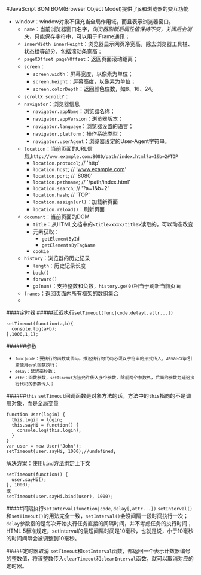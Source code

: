 #JavaScript BOM
BOM(Browser Object Model)提供了js和浏览器的交互功能

+ window：window对象不但充当全局作用域，而且表示浏览器窗口。
	* `name`：当前浏览器窗口名字，*浏览器刷新后属性值保持不变，关闭后会消失*，只能保存字符串，可以用于IFrame通讯；
	* `innerWidth innerHeight`：浏览器显示网页净宽高，除去浏览器工具栏、状态栏等部分，包括滚动条宽高；
	* `pageXOffset pageYOffset`：返回页面滚动距离；
	* `screen`：
		- `screen.width`：屏幕宽度，以像素为单位；
		- `screen.height`：屏幕高度，以像素为单位；
		- `screen.colorDepth`：返回颜色位数，如8、16、24。
	* `scrollX scrollY`：
	* `navigator`：浏览器信息
		- `navigator.appName`：浏览器名称；
		- `navigator.appVersion`：浏览器版本；
		- `navigator.language`：浏览器设置的语言；
		- `navigator.platform`：操作系统类型；
		- `navigator.userAgent`：浏览器设定的User-Agent字符串。
	* `location`：当前页面的URL信息,`http://www.example.com:8080/path/index.html?a=1&b=2#TOP`
		- `location.protocol`; // 'http'
		- `location.host`; // 'www.example.com'
		- `location.port`; // '8080'
		- `location.pathname`; // '/path/index.html'
		- `location.search`; // '?a=1&b=2'
		- `location.hash`; // 'TOP'
		- `location.assign(url)`：加载新页面
		- `location.reload()`：刷新页面
	* `document`：当前页面的DOM
		- `title`：从HTML文档中的`<title>xxx</title>`读取的，可以动态改变
		- 元素获取：
			+ `getElementById`
			+ `getElementsByTagName`
		- `cookie`
	* `history`：浏览器的历史记录
		- `length`：历史记录长度
		- `back()`
		- `forward()`
		- `go(num)`：支持整数和负数，`history.go(0)`相当于刷新当前页面
	* `frames`：返回页面内所有框架的数组集合
	* 


####定时器
#####延迟执行`setTimeout(func|code,delay[,attr...])`
```
setTimeout(function(a,b){
  console.log(a+b);
},1000,1,1);
```
######参数
+ <small>`func|code`：要执行的函数或代码。推迟执行的代码必须以字符串的形式传入，JavaScript引擎使用`eval`函数执行；
+ `delay`：延迟毫秒数；
+ `attr`：函数参数，`setTimeout`方法允许传入多个参数，除前两个参数外，后面的参数为延迟执行代码的参数传入；</small>

######`this`
`setTimeout`回调函数是对象方法的话，方法中的`this`指向的不是调用对象，而是全局变量

```
function User(login) {
  this.login = login;
  this.sayHi = function() {
    console.log(this.login);
  }
}
var user = new User('John');
setTimeout(user.sayHi, 1000);//undefined;
```

解决方案：使用`bind`方法绑定上下文

```
setTimeout(function() {
  user.sayHi();
}, 1000);
或
setTimeout(user.sayHi.bind(user), 1000);
```

#####间隔执行`setInterval(function|code,delay[,attr...])`
`setInterval()`和`setTimeout()`的用法完全一致，`setInterval()`会没间隔一段时间执行一次；
`delay`参数指的是每次开始执行任务直接的间隔时间，并不考虑任务的执行时间；
HTML 5标准规定，setInterval的最短间隔时间是10毫秒，也就是说，小于10毫秒的时间间隔会被调整到10毫秒。

#####定时器取消
`setTimeout`和`setInterval`函数，都返回一个表示计数器编号的整数值，将该整数传入`clearTimeout`和`clearInterval`函数，就可以取消对应的定时器。